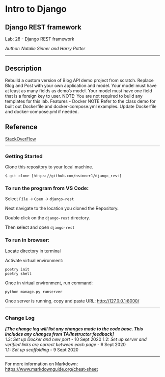 # Intro to Django

## Django REST framework

Lab: 28 - Django REST framework

*Author: Natalie Sinner and Harry Potter*

----

## Description
Rebuild a custom version of Blog API demo project from scratch.
Replace Blog and Post with your own application and model.
Your model must have at least as many fields as demo’s model.
Your model must have one field that is a foreign key to user.
NOTE: You are not required to build any templates for this lab.
Features - Docker
NOTE Refer to the class demo for built out Dockerfile and docker-compose.yml examples.
Update Dockerfile and docker-compose.yml if needed.

## Reference 
[StackOverFlow](https://stackoverflow.com/questions/40667519/why-is-django-throwing-error-disallowedhost-at)

---

### Getting Started
Clone this repository to your local machine.

```
$ git clone [https://github.com/nsinner1/django_rest]
```

### To run the program from VS Code:
Select ```File``` -> ```Open``` -> ```django-rest```

Next navigate to the location you cloned the Repository.

Double click on the ```django-rest``` directory.

Then select and open ```django-rest```

### To run in browser:
Locate directory in terminal

Activate virtual environment:

```
poetry init 
poetry shell
```
Once in virtual environment, run command:

```
python manage.py runserver
```

Once server is running, copy and paste URL: http://127.0.0.1:8000/

---

### Change Log
***[The change log will list any changes made to the code base. This includes any changes from TA/Instructor feedback]***  
1.3: *Set up Docker and new port* - 10 Sept 2020
1.2: *Set up server and verified links are correct between each page* - 9 Sept 2020  
1.1: *Set up scaffolding* - 9 Sept 2020  


------------------------------
For more information on Markdown: https://www.markdownguide.org/cheat-sheet